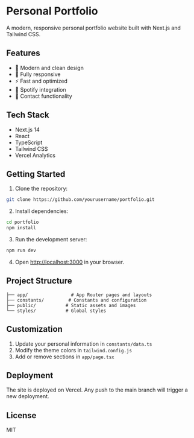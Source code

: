 # Personal Portfolio

A modern, responsive personal portfolio website built with Next.js and Tailwind CSS.

## Features

- 🎨 Modern and clean design
- 📱 Fully responsive
- ⚡ Fast and optimized
- 🎵 Spotify integration
- 📧 Contact functionality

## Tech Stack

- Next.js 14
- React
- TypeScript
- Tailwind CSS
- Vercel Analytics

## Getting Started

1. Clone the repository:
```bash
git clone https://github.com/yourusername/portfolio.git
```

2. Install dependencies:
```bash
cd portfolio
npm install
```

3. Run the development server:
```bash
npm run dev
```

4. Open [http://localhost:3000](http://localhost:3000) in your browser.

## Project Structure

```
├── app/                # App Router pages and layouts
├── constants/         # Constants and configuration
├── public/           # Static assets and images
└── styles/           # Global styles
```

## Customization

1. Update your personal information in `constants/data.ts`
2. Modify the theme colors in `tailwind.config.js`
3. Add or remove sections in `app/page.tsx`

## Deployment

The site is deployed on Vercel. Any push to the main branch will trigger a new deployment.

## License

MIT